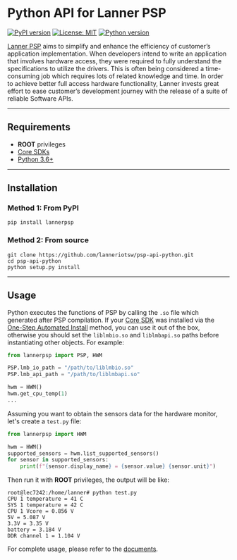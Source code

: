 # Python API for Lanner PSP

[![PyPI version](https://badge.fury.io/py/lannerpsp.svg)](https://badge.fury.io/py/lannerpsp)
[![License: MIT](https://img.shields.io/pypi/l/lannerpsp)](https://opensource.org/licenses/MIT)
[![Python version](https://img.shields.io/pypi/pyversions/lannerpsp)](https://www.python.org/)

[Lanner PSP](https://link.lannerinc.com/psp) aims to simplify and enhance the efficiency of customer’s application implementation. 
When developers intend to write an application that involves hardware access, 
they were required to fully understand the specifications to utilize the drivers. 
This is often being considered a time-consuming job which requires lots of related knowledge and time. 
In order to achieve better full access hardware functionality, 
Lanner invests great effort to ease customer’s development journey with the release of a suite of reliable Software APIs.

-----

## Requirements

* **ROOT** privileges
* [Core SDKs](https://github.com/lanneriotsw/psp-manager)
* [Python 3.6+](https://www.python.org/)

-----

## Installation

### Method 1: From PyPI

```shell
pip install lannerpsp
```

### Method 2: From source

```shell
git clone https://github.com/lanneriotsw/psp-api-python.git
cd psp-api-python
python setup.py install
```

-----

## Usage

Python executes the functions of PSP by calling the `.so` file which generated after PSP compilation.
If your [Core SDK](https://github.com/lanneriotsw/psp-manager) was installed via the
[One-Step Automated Install](https://github.com/lanneriotsw/psp-manager#method-1-one-step-automated-install)
method, you can use it out of the box, otherwise you should set the `liblmbio.so` and `liblmbapi.so` paths
before instantiating other objects. For example:

```python
from lannerpsp import PSP, HWM

PSP.lmb_io_path = "/path/to/liblmbio.so"
PSP.lmb_api_path = "/path/to/liblmbapi.so"

hwm = HWM()
hwm.get_cpu_temp(1)
...
```

Assuming you want to obtain the sensors data for the hardware monitor, let's create a `test.py` file:

```python
from lannerpsp import HWM

hwm = HWM()
supported_sensors = hwm.list_supported_sensors()
for sensor in supported_sensors:
    print(f"{sensor.display_name} = {sensor.value} {sensor.unit}")
```

Then run it with **ROOT** privileges, the output will be like:

```console
root@lec7242:/home/lanner# python test.py 
CPU 1 temperature = 41 C
SYS 1 temperature = 42 C
CPU 1 Vcore = 0.856 V
5V = 5.087 V
3.3V = 3.35 V
battery = 3.184 V
DDR channel 1 = 1.104 V 
```

For complete usage, please refer to the [documents](https://lannerpsp.readthedocs.io/).
